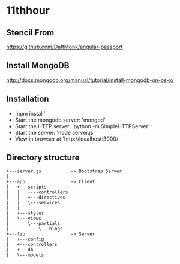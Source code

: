 11thhour
================


## Stencil From
https://github.com/DaftMonk/angular-passport


## Install MongoDB
http://docs.mongodb.org/manual/tutorial/install-mongodb-on-os-x/


## Installation
- 'npm install'
- Start the mongodb server: 'mongod'
- Start the HTTP server: 'python -m SimpleHTTPServer'
- Start the server: 'node server.js'
- View in browser at 'http://localhost:3000/'



## Directory structure
    +---server.js           -> Bootstrap Server
    |
    +---app                 -> Client
    |   +---scripts
    |   |   +---controllers
    |   |   +---directives
    |   |   \---services
    |   |
    |   +---styles
    |   \---views
    |       \---partials
    |           \---blogs
    +---lib                 -> Server
    |   +---config
    |   +---controllers
    |   +---db
    |   \---models

